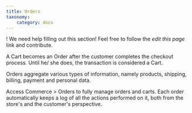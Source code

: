 ```yaml
---
title: Orders
taxonomy:
    category: docs
---
```


! We need help filling out this section! Feel free to follow the *edit this page* link and contribute.

A Cart becomes an Order after the customer completes the checkout process. Until he/ she does, the transaction is considered a Cart.

Orders aggregate various types of information, namely products, shipping, billing, payment and personal data.

Access Commerce > Orders to fully manage orders and carts. Each order automatically keeps a log of all the actions performed on it, both from the store's and the customer's perspective.

